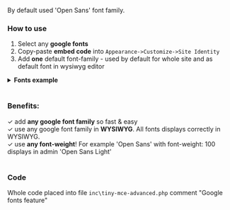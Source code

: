 By default used 'Open Sans' font family.  

### How to use
1. Select any **google fonts**
2. Copy-paste **embed code** into ```Appearance->Customize->Site Identity```
3. Add **one** default font-family - used by default for whole site and as default font in wysiwyg editor  
<details><summary><strong>Fonts example</strong></summary>
	<a href="https://raw.githubusercontent.com/wiki/chyvak1831/starter/archive/v1.1.0/screenshots/fonts.mp4">Download this video example</a><br>
	<img width="600" src="https://raw.githubusercontent.com/wiki/chyvak1831/starter/archive/v1.1.0/screenshots/fonts.gif" alt="Fonts">
</details>
<br>



### Benefits:  
✓ add **any google font family** so fast & easy  
✓ use any google font family in **WYSIWYG**. All fonts displays correctly in WYSIWYG.  
✓ use **any font-weight**! For example 'Open Sans' with font-weight: 100 displays in admin 'Open Sans Light'
<br><br>



### Code
Whole code placed into file ```inc\tiny-mce-advanced.php``` comment "Google fonts feature"